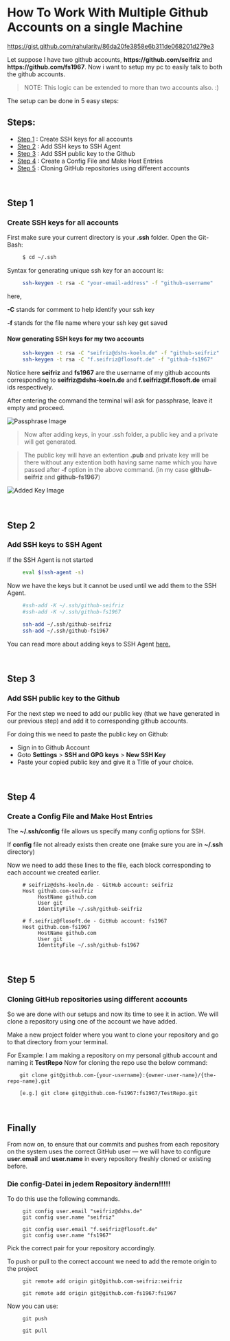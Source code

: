 # How To Work With Multiple Github Accounts on a single Machine

<https://gist.github.com/rahularity/86da20fe3858e6b311de068201d279e3>

Let suppose I have two github accounts, **https:/<span></span>/github.com<span></span>/seifriz** and **https:/<span></span>/github.com<span></span>/fs1967**. Now i want to setup my pc to easily talk to both the github accounts.

> NOTE: This logic can be extended to more than two accounts also. :)

The setup can be done in 5 easy steps:
## Steps:
- [Step 1](#step-1) : Create SSH keys for all accounts
- [Step 2](#step-2) : Add SSH keys to SSH Agent
- [Step 3](#step-3) : Add SSH public key to the Github
- [Step 4](#step-4) : Create a Config File and Make Host Entries
- [Step 5](#step-5) : Cloning GitHub repositories using different accounts

<br>

## Step 1
### Create SSH keys for all accounts
First make sure your current directory is your **.ssh** folder.
Open the Git-Bash:
```sh
     $ cd ~/.ssh
```
Syntax for generating unique ssh key for an account is:
```sh
     ssh-keygen -t rsa -C "your-email-address" -f "github-username"
```
here,

**-C** stands for comment to help identify your ssh key

**-f** stands for the file name where your ssh key get saved


#### Now generating SSH keys for my two accounts
```sh
     ssh-keygen -t rsa -C "seifriz@dshs-koeln.de" -f "github-seifriz"
     ssh-keygen -t rsa -C "f.seifriz@flosoft.de" -f "github-fs1967"
```

Notice here **seifriz** and **fs1967** are the username of my github accounts corresponding to **seifriz<span></span>@dshs-koeln.de** and **f.seifriz<span></span>@f.flosoft.de** email ids respectively.

After entering the command the terminal will ask for passphrase, leave it empty and proceed.

![Passphrase Image](https://github.com/rahularity/github-essentials/blob/master/screenshots/passphrase.png)

> Now after adding keys, in your .ssh folder, a public key and a private will get generated.

>The public key will have an extention __.pub__ and private key will be there without any extention both having same name which you have passed after __-f__ option in the above command. (in my case __github-seifriz__ and __github-fs1967__)

![Added Key Image](https://github.com/rahularity/github-essentials/blob/master/screenshots/ssh_keys_added.png)

<br>

## Step 2
### Add SSH keys to SSH Agent

If the SSH Agent is not started
```sh
     eval $(ssh-agent -s)
```

Now we have the keys but it cannot be used until we add them to the SSH Agent.
```sh
     #ssh-add -K ~/.ssh/github-seifriz
     #ssh-add -K ~/.ssh/github-fs1967
	 
	 ssh-add ~/.ssh/github-seifriz
     ssh-add ~/.ssh/github-fs1967
```

You can read more about adding keys to SSH Agent [here.](https://help.github.com/en/github/authenticating-to-github/generating-a-new-ssh-key-and-adding-it-to-the-ssh-agent)

<br>

## Step 3
### Add SSH public key to the Github
For the next step we need to add our public key (that we have generated in our previous step) and add it to corresponding github accounts.

For doing this we need to paste the public key on Github:

* Sign in to Github Account
* Goto **Settings** > **SSH and GPG keys** > **New SSH Key**
* Paste your copied public key and give it a Title of your choice.

<br>

## Step 4
### Create a Config File and Make Host Entries

The **~/.ssh/config** file allows us specify many config options for SSH.

If **config** file not already exists then create one (make sure you are in **~/.ssh** directory)

Now we need to add these lines to the file, each block corresponding to each account we created earlier.
```config
     # seifriz@dshs-koeln.de - GitHub account: seifriz
     Host github.com-seifriz
          HostName github.com
          User git
          IdentityFile ~/.ssh/github-seifriz

     # f.seifriz@flosoft.de - GitHub account: fs1967
     Host github.com-fs1967
          HostName github.com
          User git
          IdentityFile ~/.ssh/github-fs1967
```

<br>

## Step 5
### Cloning GitHub repositories using different accounts

So we are done with our setups and now its time to see it in action. We will clone a repository using one of the account we have added.

Make a new project folder where you want to clone your repository and go to that directory from your terminal.

For Example:
I am making a repository on my personal github account and naming it **TestRepo**
Now for cloning the repo use the below command:
 ```git
     git clone git@github.com-{your-username}:{owner-user-name}/{the-repo-name}.git

     [e.g.] git clone git@github.com-fs1967:fs1967/TestRepo.git
 ```

 <br>

## Finally

From now on, to ensure that our commits and pushes from each repository on the system uses the correct GitHub user — we will have to configure **user.email** and **user.name** in every repository freshly cloned or existing before.

### Die config-Datei in jedem Repository ändern!!!!!

To do this use the following commands.

```git
     git config user.email "seifriz@dshs.de"
     git config user.name "seifriz"
     
     git config user.email "f.seifriz@flosoft.de"
     git config user.name "fs1967"
```
Pick the correct pair for your repository accordingly.


To push or pull to the correct account we need to add the remote origin to the project
```git
     git remote add origin git@github.com-seifriz:seifriz
     
     git remote add origin git@github.com-fs1967:fs1967
```

Now you can use:
```git
     git push
     
     git pull
```
